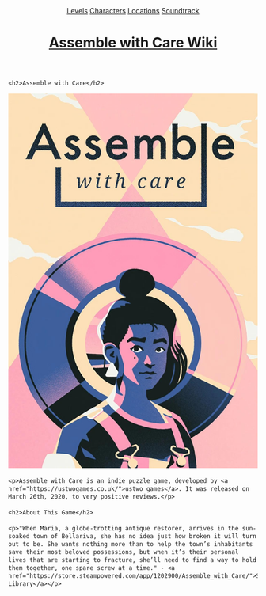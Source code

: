 <!DOCTYPE html>
<html lang="en">
<head>
	<title>Assemble with Care Wiki</title>
	<link rel="stylesheet" href="final.css">
</head>
<body>
	<header>
        <nav>
		<a href="level.select.html">Levels</a>
		<a href="character.select.html">Characters</a>
		<a href="location.select.html">Locations</a>
		<a href="soundtrack.html">Soundtrack</a>
	</nav>
	<h1><a href="index.html">Assemble with Care Wiki</a></h1>
	</header>
</body>
 
	<h2>Assemble with Care</h2>

 <aside>
	 <img src="/Images/titleimage.jpg" alt="Assemble with Care">
</aside>
	
	<p>Assemble with Care is an indie puzzle game, developed by <a href="https://ustwogames.co.uk/">ustwo games</a>. It was released on March 26th, 2020, to very positive reviews.</p>
	
	<h2>About This Game</h2>
	
	<p>"When Maria, a globe-trotting antique restorer, arrives in the sun-soaked town of Bellariva, she has no idea just how broken it will turn out to be. She wants nothing more than to help the town’s inhabitants save their most beloved possessions, but when it’s their personal lives that are starting to fracture, she’ll need to find a way to hold them together, one spare screw at a time." - <a href="https://store.steampowered.com/app/1202900/Assemble_with_Care/">Steam Library</a></p>

</article>
</body>